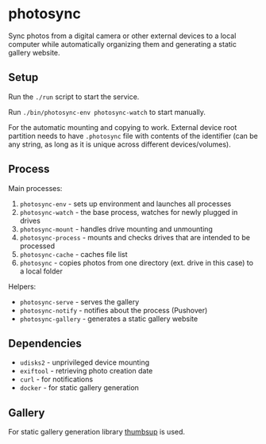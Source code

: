 # photosync

Sync photos from a digital camera or other external devices to a local computer while automatically organizing them and generating a static gallery website.

## Setup

Run the `./run` script to start the service.

Run `./bin/photosync-env photosync-watch` to start manually.

For the automatic mounting and copying to work. External device root partition needs to have `.photosync` file with contents of the identifier (can be any string, as long as it is unique across different devices/volumes).

## Process

Main processes:

1. `photosync-env` - sets up environment and launches all processes
2. `photosync-watch` - the base process, watches for newly plugged in drives
3. `photosync-mount` - handles drive mounting and unmounting
4. `photosync-process` - mounts and checks drives that are intended to be processed
5. `photosync-cache` - caches file list
6. `photosync` - copies photos from one directory (ext. drive in this case) to a local folder

Helpers:

- `photosync-serve` - serves the gallery
- `photosync-notify` - notifies about the process (Pushover)
- `photosync-gallery` - generates a static gallery website

## Dependencies

- `udisks2` - unprivileged device mounting
- `exiftool` - retrieving photo creation date
- `curl` - for notifications
- `docker` - for static gallery generation

## Gallery

For static gallery generation library [thumbsup](https://thumbsup.github.io) is used.
